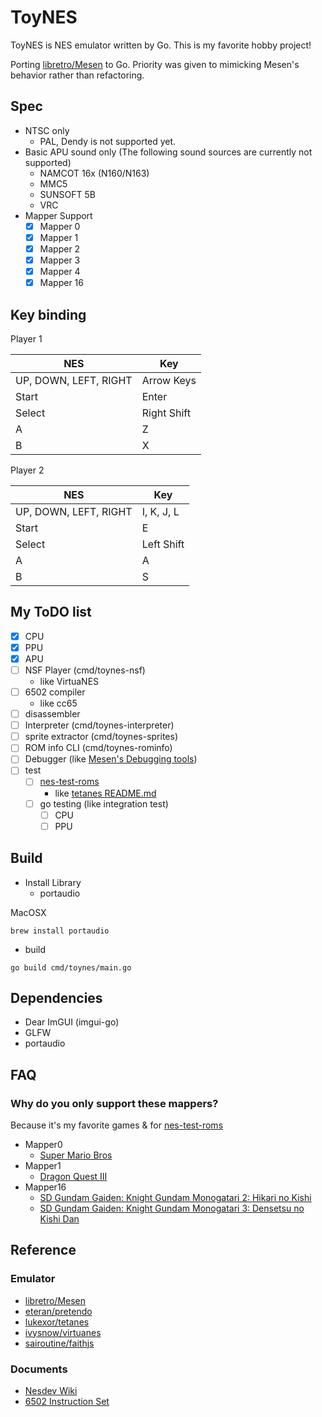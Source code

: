 # ToyNES

ToyNES is NES emulator written by Go. This is my favorite hobby project!

Porting [libretro/Mesen](https://github.com/libretro/Mesen/) to Go. Priority was given to mimicking Mesen's behavior rather than refactoring.

## Spec

* NTSC only
  * PAL, Dendy is not supported yet.
* Basic APU sound only (The following sound sources are currently not supported)
  * NAMCOT 16x (N160/N163)
  * MMC5
  * SUNSOFT 5B
  * VRC
* Mapper Support
  * [x] Mapper 0
  * [x] Mapper 1
  * [x] Mapper 2
  * [x] Mapper 3
  * [x] Mapper 4
  * [x] Mapper 16

## Key binding

Player 1

|NES|Key|
|---|---|
| UP, DOWN, LEFT, RIGHT | Arrow Keys |
| Start | Enter |
| Select | Right Shift |
| A | Z |
| B | X |

Player 2

|NES|Key|
|---|---|
| UP, DOWN, LEFT, RIGHT | I, K, J, L |
| Start | E |
| Select | Left Shift |
| A | A |
| B | S |

## My ToDO list

* [X] CPU
* [X] PPU
* [X] APU
* [ ] NSF Player (cmd/toynes-nsf)
  * like VirtuaNES
* [ ] 6502 compiler
  * like cc65
* [ ] disassembler
* [ ] Interpreter (cmd/toynes-interpreter)
* [ ] sprite extractor (cmd/toynes-sprites)
* [ ] ROM info CLI (cmd/toynes-rominfo)
* [ ] Debugger (like [Mesen's Debugging tools](https://www.mesen.ca/docs/debugging.html))
* [ ] test
  * [ ] [nes-test-roms](https://github.com/christopherpow/nes-test-roms/)
    * like [tetanes README.md](https://github.com/lukexor/tetanes)
  * [ ] go testing (like integration test)
    * [ ] CPU
    * [ ] PPU

## Build

* Install Library
  * portaudio

MacOSX

```shell
brew install portaudio
```

* build

```shell
go build cmd/toynes/main.go
```

## Dependencies

* Dear ImGUI (imgui-go)
* GLFW
* portaudio

## FAQ

### Why do you only support these mappers?

Because it's my favorite games & for [nes-test-roms](https://github.com/christopherpow/nes-test-roms)

* Mapper0
  * [Super Mario Bros](https://nescartdb.com/profile/view/1486/)
* Mapper1
  * [Dragon Quest III](https://nescartdb.com/profile/view/1527/)
* Mapper16
  * [SD Gundam Gaiden: Knight Gundam Monogatari 2: Hikari no Kishi](https://nescartdb.com/profile/view/1752/)
  * [SD Gundam Gaiden: Knight Gundam Monogatari 3: Densetsu no Kishi Dan](https://nescartdb.com/profile/view/1753/)

## Reference

### Emulator

* [libretro/Mesen](https://github.com/libretro/Mesen/)
* [eteran/pretendo](https://github.com/eteran/pretendo)
* [lukexor/tetanes](https://github.com/lukexor/tetanes)
* [ivysnow/virtuanes](https://github.com/ivysnow/virtuanes/)
* [sairoutine/faithjs](https://github.com/sairoutine/faithjs/)

### Documents

* [Nesdev Wiki](https://www.nesdev.org/wiki/Nesdev_Wiki)
* [6502 Instruction Set](https://www.masswerk.at/6502/6502_instruction_set.html)